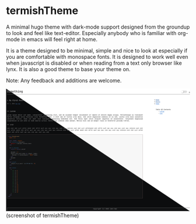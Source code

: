 # termishTheme
A minimal hugo theme with dark-mode support designed from the groundup to look and feel like text-editor. Especially anybody who is familiar with org-mode in emacs will feel right at home.

It is a theme designed to be minimal, simple and nice to look at especially if you are comfortable with monospace fonts. It is designed to work well even when javascript is disabled or when reading from a text only browser like lynx. It is also a good theme to base your theme on.

Note: Any feedback and additions are welcome.


 ![Screenshot-1 of termishTheme for hugo](./images/screenshot.png)(screenshot of termishTheme)
